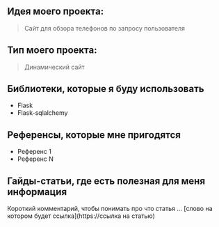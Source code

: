 ## Идея моего проекта:
> Сайт для обзора телефонов по запросу пользователя

## Тип моего проекта:
> Динамический сайт

## Библиотеки, которые я буду использовать
- Flask
- Flask-sqlalchemy

## Референсы, которые мне пригодятся
- Референс 1
- Референс N

## Гайды-статьи, где есть полезная для меня информация
Короткий комментарий, чтобы понимать про что статья ... [слово на котором будет ссылка](https://ссылка на статью)
